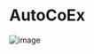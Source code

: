# AutoCoEx
![image](https://github.com/iomyaki/AutoCoEx/assets/112620445/79b3ebcf-bbe3-4430-adcd-0ebb83c3e8dd)

